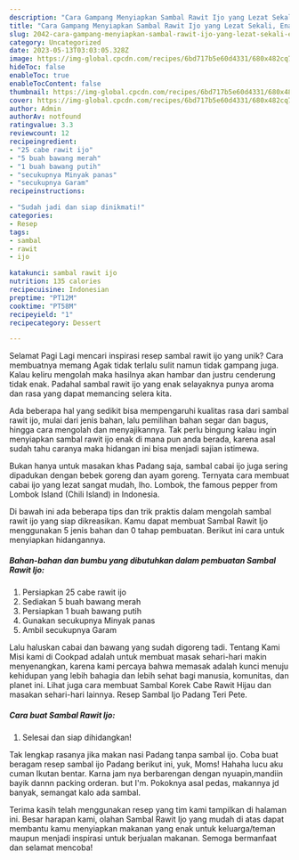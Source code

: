 ```yaml
---
description: "Cara Gampang Menyiapkan Sambal Rawit Ijo yang Lezat Sekali, Enak"
title: "Cara Gampang Menyiapkan Sambal Rawit Ijo yang Lezat Sekali, Enak"
slug: 2042-cara-gampang-menyiapkan-sambal-rawit-ijo-yang-lezat-sekali-enak
category: Uncategorized
date: 2023-05-13T03:03:05.328Z
image: https://img-global.cpcdn.com/recipes/6bd717b5e60d4331/680x482cq70/sambal-rawit-ijo-foto-resep-utama.jpg
hideToc: false
enableToc: true
enableTocContent: false
thumbnail: https://img-global.cpcdn.com/recipes/6bd717b5e60d4331/680x482cq70/sambal-rawit-ijo-foto-resep-utama.jpg
cover: https://img-global.cpcdn.com/recipes/6bd717b5e60d4331/680x482cq70/sambal-rawit-ijo-foto-resep-utama.jpg
author: Admin
authorAv: notfound
ratingvalue: 3.3
reviewcount: 12
recipeingredient:
- "25 cabe rawit ijo"
- "5 buah bawang merah"
- "1 buah bawang putih"
- "secukupnya Minyak panas"
- "secukupnya Garam"
recipeinstructions:

- "Sudah jadi dan siap dinikmati!"
categories:
- Resep
tags:
- sambal
- rawit
- ijo

katakunci: sambal rawit ijo 
nutrition: 135 calories
recipecuisine: Indonesian
preptime: "PT12M"
cooktime: "PT58M"
recipeyield: "1"
recipecategory: Dessert

---
```



Selamat Pagi Lagi mencari inspirasi resep sambal rawit ijo yang unik? Cara membuatnya memang Agak tidak terlalu sulit namun tidak gampang juga. Kalau keliru mengolah maka hasilnya akan hambar dan justru cenderung tidak enak. Padahal sambal rawit ijo yang enak selayaknya punya aroma dan rasa yang dapat memancing selera kita.


Ada beberapa hal yang sedikit bisa mempengaruhi kualitas rasa dari sambal rawit ijo, mulai dari jenis bahan, lalu pemilihan bahan segar dan bagus, hingga cara mengolah dan menyajikannya. Tak perlu bingung kalau ingin menyiapkan sambal rawit ijo enak di mana pun anda berada, karena asal sudah tahu caranya maka hidangan ini bisa menjadi sajian istimewa.

Bukan hanya untuk masakan khas Padang saja, sambal cabai ijo juga sering dipadukan dengan bebek goreng dan ayam goreng. Ternyata cara membuat cabai ijo yang lezat sangat mudah, lho. Lombok, the famous pepper from Lombok Island (Chili Island) in Indonesia.


Di bawah ini ada beberapa tips dan trik praktis dalam mengolah sambal rawit ijo yang siap dikreasikan. Kamu dapat membuat Sambal Rawit Ijo menggunakan 5 jenis bahan dan 0 tahap pembuatan. Berikut ini cara untuk menyiapkan hidangannya.

<!--inarticleads1-->

##### Bahan-bahan dan bumbu yang dibutuhkan dalam pembuatan Sambal Rawit Ijo:

1. Persiapkan 25 cabe rawit ijo
1. Sediakan 5 buah bawang merah
1. Persiapkan 1 buah bawang putih
1. Gunakan secukupnya Minyak panas
1. Ambil secukupnya Garam


Lalu haluskan cabai dan bawang yang sudah digoreng tadi. Tentang Kami Misi kami di Cookpad adalah untuk membuat masak sehari-hari makin menyenangkan, karena kami percaya bahwa memasak adalah kunci menuju kehidupan yang lebih bahagia dan lebih sehat bagi manusia, komunitas, dan planet ini. Lihat juga cara membuat Sambal Korek Cabe Rawit Hijau dan masakan sehari-hari lainnya. Resep Sambal Ijo Padang Teri Pete. 

<!--inarticleads2-->

##### Cara buat Sambal Rawit Ijo:


1. Selesai dan siap dihidangkan!

Tak lengkap rasanya jika makan nasi Padang tanpa sambal ijo. Coba buat beragam resep sambal ijo Padang berikut ini, yuk, Moms! Hahaha lucu aku cuman Ikutan bentar. Karna jam nya berbarengan dengan nyuapin,mandiin bayik dannn packing orderan. but I&#39;m. Pokoknya asal pedas, makannya jd banyak, semangat kalo ada sambal. 

Terima kasih telah menggunakan resep yang tim kami tampilkan di halaman ini. Besar harapan kami, olahan Sambal Rawit Ijo yang mudah di atas dapat membantu kamu menyiapkan makanan yang enak untuk keluarga/teman maupun menjadi inspirasi untuk berjualan makanan. Semoga bermanfaat dan selamat mencoba!
